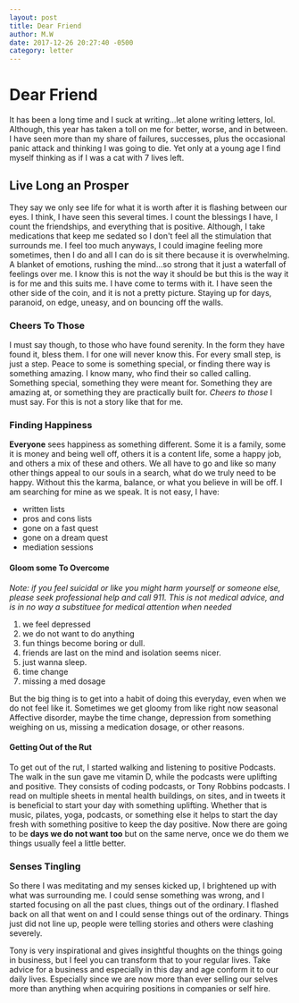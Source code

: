 ```yaml
---
layout: post
title: Dear Friend
author: M.W
date: 2017-12-26 20:27:40 -0500
category: letter
---
```


# Dear Friend

It has been a long time and I suck at writing...let alone writing letters, lol. Although, this year has taken a toll on me for better, worse, and in between. I have seen more than my share of failures, successes, plus the occasional panic attack and thinking I was going to die. Yet only at a young age I find myself thinking as if I was a cat with 7 lives left.

## Live Long an Prosper

They say we only see life for what it is worth after it is flashing between our eyes. I think, I have seen this several times. I count the blessings I have, I count the friendships, and everything that is positive. Although, I take medications that keep me sedated so I don't feel all the stimulation that surrounds me. I feel too much anyways, I could imagine feeling more sometimes, then I do and all I can do is sit there because it is overwhelming. A blanket of emotions, rushing the mind...so strong that it just a waterfall of feelings over me. I know this is not the way it should be but this is the way it is for me and this suits me. I have come to terms with it. I have seen the other side of the coin, and it is not a pretty picture. Staying up for days, paranoid, on edge, uneasy, and on bouncing off the walls.

### Cheers To Those

I must say though, to those who have found serenity. In the form they have found it, bless them. I for one will never know this. For every small step, is just a step. Peace to some is something special, or finding there way is something amazing. I know many, who find their so called calling. Something special, something they were meant for. Something they are amazing at, or something they are practically built for. _Cheers to those_ I must say. For this is not a story like that for me.

### Finding Happiness

**Everyone** sees happiness as something different. Some it is a family, some it is money and being well off, others it is a content life, some a happy job, and others a mix of these and others. We all have to go and like so many other things appeal to our souls in a search, what do we truly need to be happy. Without this the karma, balance, or what you believe in will be off. I am searching for mine as we speak. It is not easy, I have:

- written lists
- pros and cons lists
- gone on a fast quest
- gone on a dream quest
- mediation sessions

#### Gloom some To Overcome

_Note: if you feel suicidal or like you might harm yourself or someone else, please seek professional help and call 911. This is not medical advice, and is in no way a substituee for medical attention when needed_

1. we feel depressed
1. we do not want to do anything
1. fun things become boring or dull.
1. friends are last on the mind and isolation seems nicer.
1. just wanna sleep.
1. time change
1. missing a med dosage

  But the big thing is to get into a habit of doing this everyday, even when we do not feel like it. Sometimes we get gloomy from like right now seasonal Affective disorder, maybe the time change, depression from something weighing on us, missing a medication dosage, or other reasons. 

#### Getting Out of the Rut

To get out of the rut, I started walking and listening to positive Podcasts. The walk in the sun gave me vitamin D, while the podcasts were uplifting and positive. They consists of coding podcasts, or Tony Robbins podcasts. I read on multiple sheets in mental health buildings, on sites, and in tweets it is beneficial to start your day with something uplifting. Whether that is music, pilates, yoga, podcasts, or something else it helps to start the day fresh with something positive to keep the day positive. Now there are going to be **days we do not want too** but on the same nerve, once we do them we things usually feel a little better.

### Senses Tingling

So there I was meditating and my senses kicked up, I brightened up with what was surrounding me. I could sense something was wrong, and I started focusing on all the past clues, things out of the ordinary. I flashed back on all that went on and I could sense things out of the ordinary. Things just did not line up, people were telling stories and others were clashing severely.


Tony is very inspirational and gives insightful thoughts on the things going in business, but I feel you can transform that to your regular lives.
Take advice for a business and especially in this day and age conform it to our daily lives. 
Especially since we are now more than ever selling our selves more than anything when acquiring positions in companies or self hire.


